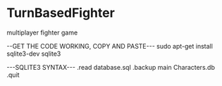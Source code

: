 # TurnBasedFighter
multiplayer fighter game

--GET THE CODE WORKING, COPY AND PASTE---
  sudo apt-get install sqlite3-dev
  sqlite3
  
  ---SQLITE3 SYNTAX---
  .read database.sql
  .backup main Characters.db
  .quit
